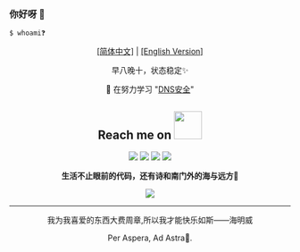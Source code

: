 ### 你好呀 👋 

```bash
$ whoami❓
```
<div align = "center">

[[简体中文]](README.md) | [[English Version]](./Lan/EN/README.md)



早八晚十，状态稳定✨

 🌱 在努力学习 "[DNS安全](https://en.wikipedia.org/wiki/Domain_Name_System)"
</div>

<h2 align="center">Reach me on <img src="https://media.giphy.com/media/mGcNjsfWAjY5AEZNw6/giphy.gif" width="50"></h2>
<div align="center">

[<img src="https://img.shields.io/badge/-个人主页-8080ff?style=flat-square&logo=github&logoColor=white&link=https://tochusc.github.io/" />](https://tochusc.github.io/)
[<img src="https://img.shields.io/badge/-Email:4spera-c14438?style=flat-square&logo=Gmail&logoColor=white&link=mailto:tochsus@163.com" />](mailto:tochsus@163.com)
[<img src="https://img.shields.io/badge/-4stra-grey?style=flat-square&logo=x&logoColor=white&link=https://x.com/xu_zu_yao" />](https://x.com/xu_zu_yao)
[<img src="https://img.shields.io/badge/-小鱼小鱼快快游02-blue?style=flat-square&logo=bilibili&logoColor=white&link=https://space.bilibili.com/10478211" />](https://space.bilibili.com/10478211)
  
   **生活不止眼前的代码，还有诗和南门外的海与远方**🌈

  <img src="https://media.giphy.com/media/xqklsTVVXhPa/giphy.gif"/>
</div> 

<!-- 
<h2 align="center">Je travaille beaucoup ici a l'universite <img src="https://media.giphy.com/media/WUlplcMpOCEmTGBtBW/giphy.gif" width="50"></h2>


<p align="center">
  <img height="180em" src="https://github-readme-stats-eight-theta.vercel.app/api?username=TochusC&show_icons=true&include_all_commits=true&count_private=true"/>
  <img height="180em" src="https://github-readme-streak-stats.herokuapp.com/?user=TochusC&show_icons=true&locale=en&layout=compact&line_height=0"/>
</p> -->

---

<div align="center">
我为我喜爱的东西大费周章,所以我才能快乐如斯——海明威

Per Aspera, Ad Astra🌟.
</div>
